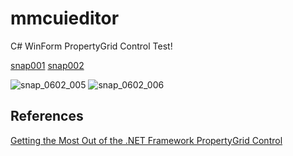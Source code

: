 # mmcuieditor

C# WinForm PropertyGrid Control Test!

[snap001](https://user-images.githubusercontent.com/1303143/83469136-6fcb9100-a4b1-11ea-8876-bd41930340ca.jpg)
[snap002](https://user-images.githubusercontent.com/1303143/83469139-70fcbe00-a4b1-11ea-9d1d-bc81af3c92f8.jpg)

![snap_0602_005](https://user-images.githubusercontent.com/1303143/83490838-517e8900-a4e3-11ea-9244-87ac9b160697.jpg)
![snap_0602_006](https://user-images.githubusercontent.com/1303143/83490841-52afb600-a4e3-11ea-98c8-073142ca80c1.jpg)

## References
[Getting the Most Out of the .NET Framework PropertyGrid Control](https://docs.microsoft.com/en-us/previous-versions/dotnet/articles/aa302326(v=msdn.10)?redirectedfrom=MSDN#usingpropgrid_topic7)